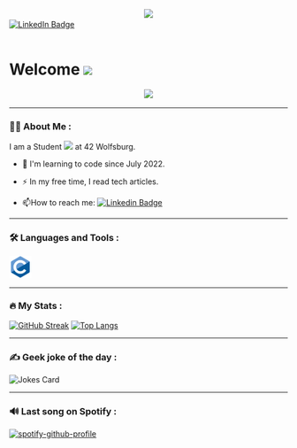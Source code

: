 <div id="header" align="center">
  <img src="https://media.giphy.com/media/8Iv5lqKwKsZ2g/giphy.gif" width="500"/>
</div>
<div id="badges">
  <a href="https://www.linkedin.com/in/vikram-z-b19304146/">
    <img src="https://img.shields.io/badge/LinkedIn-blue?style=for-the-badge&logo=linkedin&logoColor=white" alt="LinkedIn Badge"/>
  </a>
</div>
<div id="badges">
  <img src="https://komarev.com/ghpvc/?username=vziegler2&style=flat-square&color=blue" alt=""/>
</div>
<h1>
  Welcome
  <img src="https://media.giphy.com/media/hvRJCLFzcasrR4ia7z/giphy.gif" width="30px"/>
</h1>
<div align="center">
  <img src="https://media.giphy.com/media/dWesBcTLavkZuG35MI/giphy.gif" width="250"/>
</div>

---

### :man_technologist: About Me :
I am a Student <img src="https://media.giphy.com/media/WUlplcMpOCEmTGBtBW/giphy.gif" width="30"> at 42 Wolfsburg.

- :seedling: I'm learning to code since July 2022.

- :zap: In my free time, I read tech articles.

- :mailbox:How to reach me: [![Linkedin Badge](https://img.shields.io/badge/-LinkedIn-blue?style=flat&logo=Linkedin&logoColor=white)](https://www.linkedin.com/in/vikram-z-b19304146/)

---

### :hammer_and_wrench: Languages and Tools :
<div>
  <img src="https://github.com/devicons/devicon/blob/master/icons/c/c-original.svg" title="C" alt="C" width="40" height="40"/>&nbsp;
</div>

---

### :fire: My Stats :
[![GitHub Streak](http://github-readme-streak-stats.herokuapp.com?user=vziegler2&theme=dark&background=000000)](https://git.io/streak-stats)
[![Top Langs](https://github-readme-stats.vercel.app/api/top-langs/?username=vziegler2&layout=compact&theme=vision-friendly-dark)](https://github.com/anuraghazra/github-readme-stats)

---

### :writing_hand: Geek joke of the day :
<img src="https://readme-jokes.vercel.app/api" alt="Jokes Card" />

---

### :loud_sound: Last song on Spotify :
[![spotify-github-profile](https://spotify-github-profile.vercel.app/api/view?uid=alvaraaltoh&cover_image=true&theme=novatorem&show_offline=false&background_color=121212&bar_color=53b14f&bar_color_cover=false)](https://github.com/kittinan/spotify-github-profile)
